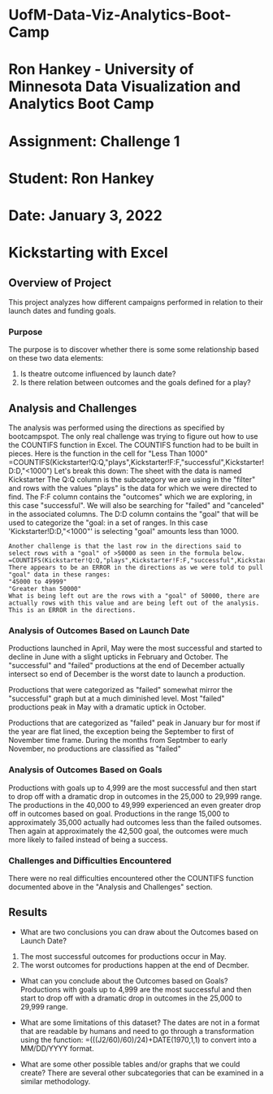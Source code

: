 # UofM-Data-Viz-Analytics-Boot-Camp
# Ron Hankey - University of Minnesota Data Visualization and Analytics Boot Camp
# 			        Assignment: Challenge 1
# 							Student: Ron Hankey
# 							Date: January 3, 2022

# Kickstarting with Excel

## Overview of Project
This project analyzes how different campaigns performed in relation to their launch dates and funding goals.

### Purpose
The purpose is to discover whether there is some some relationship based on these two data elements:
1) Is theatre outcome influenced by launch date?
2) Is there relation between outcomes and the goals defined for a play?

## Analysis and Challenges
The analysis was performed using the directions as specified by bootcampspot.
The only real challenge was trying to figure out how to use the COUNTIFS function in Excel.
The COUNTIFS function had to be built in pieces.
	Here is the function in the cell for "Less Than 1000"
		=COUNTIFS(Kickstarter!Q:Q,"plays",Kickstarter!F:F,"successful",Kickstarter!D:D,"<1000")
		Let's break this down:
		The sheet with the data is named Kickstarter
		The Q:Q column is the subcategory we are using in the "filter" and rows with the values "plays" is the data for which we were directed to find.
		The F:F column contains the "outcomes" which we are exploring, in this case "successful".
			We will also be searching for "failed" and "canceled" in the associated columns.
		The D:D column contains the "goal" that will be used to categorize the "goal: in a set of ranges. In this case 'Kickstarter!D:D,"<1000"' is selecting "goal" amounts less than 1000.	

	Another challenge is that the last row in the directions said to select rows with a "goal" of >50000 as seen in the formula below. 
	=COUNTIFS(Kickstarter!Q:Q,"plays",Kickstarter!F:F,"successful",Kickstarter!D:D,">50000")
	There appears to be an ERROR in the directions as we were told to pull "goal" data in these ranges:
	"45000 to 49999"
	"Greater than 50000"
	What is being left out are the rows with a "goal" of 50000, there are actually rows with this value and are being left out of the analysis. This is an ERROR in the directions.

### Analysis of Outcomes Based on Launch Date
Productions launched in April, May were the most successful and started to decline in June with a slight upticks in February and October. The "successful" and "failed" productions at the end of December actually intersect so end of December is the worst date to launch a production.

Productions that were categorized as "failed" somewhat mirror the "successful" graph but at a much diminished level. Most "failed" productions peak in May with a dramatic uptick in October. 

Productions that are categorized as "failed" peak in January bur for most if the year are flat lined, the exception being the September to first of November time frame. During the months from Septmber to early November, no productions are classified as "failed"

### Analysis of Outcomes Based on Goals
Productions with goals up to 4,999 are the most successful and then start to drop off with a dramatic drop in outcomes in the 25,000 to 29,999 range. The productions in the 40,000 to 49,999 experienced an even greater drop off in outcomes based on goal. Productions in the range 15,000 to approximately 35,000 actually had outcomes less than the failed outsomes. Then again at approximately the 42,500 goal, the outcomes were much more likely to failed instead of being a success.

### Challenges and Difficulties Encountered
There were no real difficulties encountered other the COUNTIFS function documented above in the "Analysis and Challenges" section. 

## Results

- What are two conclusions you can draw about the Outcomes based on Launch Date?
1) The most successful outcomes for productions occur in May.
2) The worst outcomes for productions happen at the end of Decmber.

- What can you conclude about the Outcomes based on Goals?
	Productions with goals up to 4,999 are the most successful and then start to drop off with a dramatic drop in outcomes in the 25,000 to 29,999 range.

- What are some limitations of this dataset?
The dates are not in a format that are readable by humans and need to go through a transformation using the function:
	=(((J2/60)/60)/24)+DATE(1970,1,1) to convert into a MM/DD/YYYY format.	

- What are some other possible tables and/or graphs that we could create?
There are several other subcategories that can be examined in a similar methodology.
